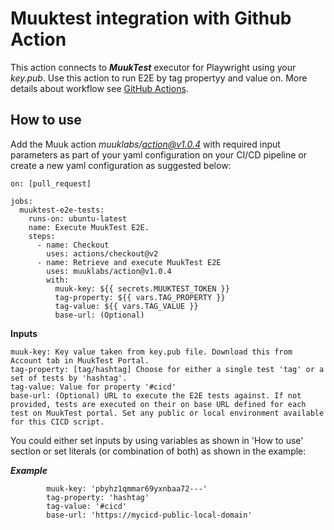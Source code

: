 # Muuktest integration with Github Action

This action connects to ***MuukTest*** executor for Playwright using your *key.pub*. Use this action to run E2E by tag propertyy and value on. More details about workflow see [GitHub Actions](https://docs.github.com/en/actions).


## How to use

Add the Muuk action *muuklabs/action@v1.0.4* with required input parameters as part of your yaml configuration on your CI/CD pipeline or create a new yaml configuration as suggested below:

```
on: [pull_request]

jobs:
  muuktest-e2e-tests:
    runs-on: ubuntu-latest
    name: Execute MuukTest E2E.
    steps:
      - name: Checkout
        uses: actions/checkout@v2
      - name: Retrieve and execute MuukTest E2E
        uses: muuklabs/action@v1.0.4
        with:
          muuk-key: ${{ secrets.MUUKTEST_TOKEN }}
          tag-property: ${{ vars.TAG_PROPERTY }}
          tag-value: ${{ vars.TAG_VALUE }}
          base-url: (Optional)
```

**Inputs**
```
muuk-key: Key value taken from key.pub file. Download this from Account tab in MuukTest Portal.
tag-property: [tag/hashtag] Choose for either a single test 'tag' or a set of tests by 'hashtag'.
tag-value: Value for property '#cicd'
base-url: (Optional) URL to execute the E2E tests against. If not provided, tests are executed on their on base URL defined for each test on MuukTest portal. Set any public or local environment available for this CICD script.
```

You could either set inputs by using variables as shown in 'How to use' section or set literals (or combination of both) as shown in the example:

***Example*** 
```
        muuk-key: 'pbyhz1qmmar69yxnbaa72---'
        tag-property: 'hashtag'
        tag-value: '#cicd'
        base-url: 'https://mycicd-public-local-domain'
```
